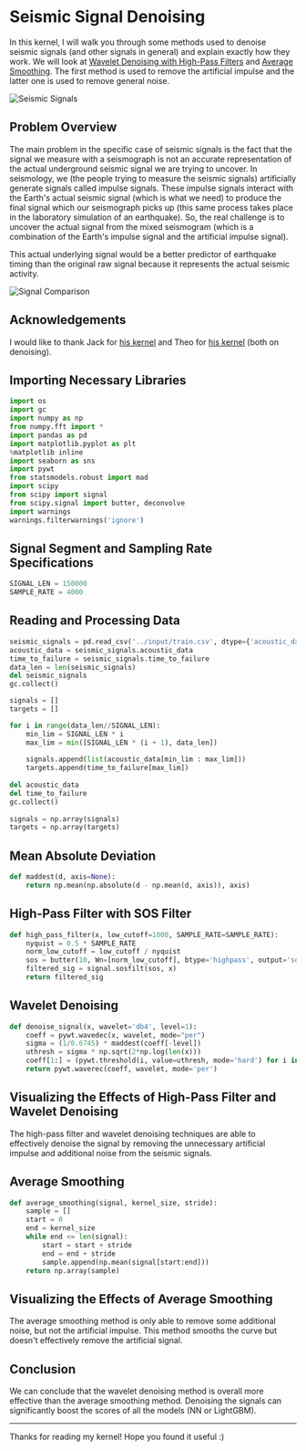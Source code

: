 
# Seismic Signal Denoising

In this kernel, I will walk you through some methods used to denoise seismic signals (and other signals in general) and explain exactly how they work. We will look at [Wavelet Denoising with High-Pass Filters](#1) and [Average Smoothing](#1). The first method is used to remove the artificial impulse and the latter one is used to remove general noise.

![Seismic Signals](https://i.imgur.com/hBPv3fh.png)

## Problem Overview

The main problem in the specific case of seismic signals is the fact that the signal we measure with a seismograph is not an accurate representation of the actual underground seismic signal we are trying to uncover. In seismology, we (the people trying to measure the seismic signals) artificially generate signals called impulse signals. These impulse signals interact with the Earth's actual seismic signal (which is what we need) to produce the final signal which our seismograph picks up (this same process takes place in the laboratory simulation of an earthquake). So, the real challenge is to uncover the actual signal from the mixed seismogram (which is a combination of the Earth's impulse signal and the artificial impulse signal).

This actual underlying signal would be a better predictor of earthquake timing than the original raw signal because it represents the actual seismic activity.

![Signal Comparison](https://qph.fs.quoracdn.net/main-qimg-4033b6af35e7154e6b497adf0d93c2d9-c)

## Acknowledgements

I would like to thank Jack for [his kernel](https://www.kaggle.com/jackvial/dwt-signal-denoising) and Theo for [his kernel](https://www.kaggle.com/theoviel/fast-fourier-transform-denoising) (both on denoising).

## Importing Necessary Libraries

```python
import os
import gc
import numpy as np
from numpy.fft import *
import pandas as pd
import matplotlib.pyplot as plt
%matplotlib inline
import seaborn as sns
import pywt 
from statsmodels.robust import mad
import scipy
from scipy import signal
from scipy.signal import butter, deconvolve
import warnings
warnings.filterwarnings('ignore')
```

## Signal Segment and Sampling Rate Specifications

```python
SIGNAL_LEN = 150000
SAMPLE_RATE = 4000
```

## Reading and Processing Data

```python
seismic_signals = pd.read_csv('../input/train.csv', dtype={'acoustic_data': np.int16, 'time_to_failure': np.float32})
acoustic_data = seismic_signals.acoustic_data
time_to_failure = seismic_signals.time_to_failure
data_len = len(seismic_signals)
del seismic_signals
gc.collect()

signals = []
targets = []

for i in range(data_len//SIGNAL_LEN):
    min_lim = SIGNAL_LEN * i
    max_lim = min([SIGNAL_LEN * (i + 1), data_len])
    
    signals.append(list(acoustic_data[min_lim : max_lim]))
    targets.append(time_to_failure[max_lim])
    
del acoustic_data
del time_to_failure
gc.collect()
    
signals = np.array(signals)
targets = np.array(targets)
```

## Mean Absolute Deviation

```python
def maddest(d, axis=None):
    return np.mean(np.absolute(d - np.mean(d, axis)), axis)
```

## High-Pass Filter with SOS Filter

```python
def high_pass_filter(x, low_cutoff=1000, SAMPLE_RATE=SAMPLE_RATE):
    nyquist = 0.5 * SAMPLE_RATE
    norm_low_cutoff = low_cutoff / nyquist
    sos = butter(10, Wn=[norm_low_cutoff], btype='highpass', output='sos')
    filtered_sig = signal.sosfilt(sos, x)
    return filtered_sig
```

## Wavelet Denoising

```python
def denoise_signal(x, wavelet='db4', level=1):
    coeff = pywt.wavedec(x, wavelet, mode="per")
    sigma = (1/0.6745) * maddest(coeff[-level])
    uthresh = sigma * np.sqrt(2*np.log(len(x)))
    coeff[1:] = (pywt.threshold(i, value=uthresh, mode='hard') for i in coeff[1:])
    return pywt.waverec(coeff, wavelet, mode='per')
```

## Visualizing the Effects of High-Pass Filter and Wavelet Denoising

The high-pass filter and wavelet denoising techniques are able to effectively denoise the signal by removing the unnecessary artificial impulse and additional noise from the seismic signals.

## Average Smoothing

```python
def average_smoothing(signal, kernel_size, stride):
    sample = []
    start = 0
    end = kernel_size
    while end <= len(signal):
        start = start + stride
        end = end + stride
        sample.append(np.mean(signal[start:end]))
    return np.array(sample)
```

## Visualizing the Effects of Average Smoothing

The average smoothing method is only able to remove some additional noise, but not the artificial impulse. This method smooths the curve but doesn't effectively remove the artificial signal.

## Conclusion

We can conclude that the wavelet denoising method is overall more effective than the average smoothing method. Denoising the signals can significantly boost the scores of all the models (NN or LightGBM).

---

Thanks for reading my kernel! Hope you found it useful :)
